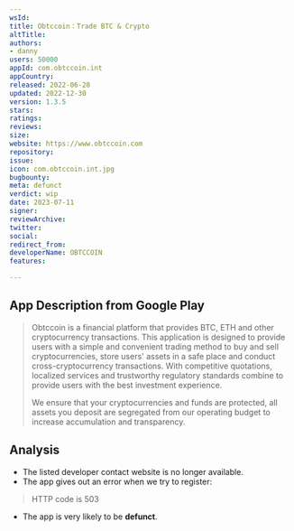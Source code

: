 ```yaml
---
wsId: 
title: Obtccoin：Trade BTC & Crypto
altTitle: 
authors:
- danny
users: 50000
appId: com.obtccoin.int
appCountry: 
released: 2022-06-28
updated: 2022-12-30
version: 1.3.5
stars: 
ratings: 
reviews: 
size: 
website: https://www.obtccoin.com
repository: 
issue: 
icon: com.obtccoin.int.jpg
bugbounty: 
meta: defunct
verdict: wip
date: 2023-07-11
signer: 
reviewArchive: 
twitter: 
social: 
redirect_from: 
developerName: OBTCCOIN
features: 

---
```


## App Description from Google Play

> Obtccoin is a financial platform that provides BTC, ETH and other cryptocurrency transactions. This application is designed to provide users with a simple and convenient trading method to buy and sell cryptocurrencies, store users' assets in a safe place and conduct cross-cryptocurrency transactions. With competitive quotations, localized services and trustworthy regulatory standards combine to provide users with the best investment experience.
>
> We ensure that your cryptocurrencies and funds are protected, all assets you deposit are segregated from our operating budget to increase accumulation and transparency.

## Analysis

- The listed developer contact website is no longer available.
- The app gives out an error when we try to register:

> HTTP code is 503

- The app is very likely to be **defunct**.  

